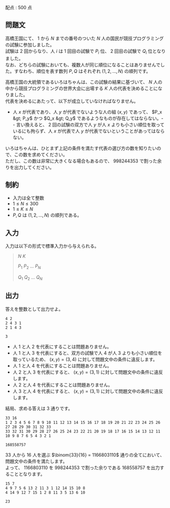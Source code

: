 配点 : $500$ 点

## 問題文

高橋王国にて、 $1$ から $N$ までの番号のついた $N$ 人の国民が競技プログラミングの試験に参加しました。<br>
試験は $2$ 回からなり、人 $i$ は $1$ 回目の試験で $P_i$ 位、 $2$ 回目の試験で $Q_i$ 位となりました。<br>
なお、どちらの試験においても、複数人が同じ順位になることはありませんでした。すなわち、順位を表す数列 $P,Q$ はそれぞれ $(1,2,...,N)$ の順列です。  

高橋王国の大統領であるいろはちゃんは、この試験の結果に基づいて、 $N$ 人の中から競技プログラミングの世界大会に出場する $K$ 人の代表を決めることになりました。<br>
代表を決めるにあたって、以下が成立していなければなりません。

- 人 $x$ が代表であり、人 $y$ が代表でないような人の組 $(x,y)$ であって、 $P_x &gt; P_y$ かつ $Q_x &gt; Q_y$ であるようなものが存在してはならない。-   - 言い換えると、 $2$ 回の試験の双方で人 $y$ が人 $x$ よりも小さい順位を取っているにも拘らず、人 $x$ が代表で人 $y$ が代表でないということがあってはならない。

いろはちゃんは、ひとまず上記の条件を満たす代表の選び方の数を知りたいので、この数を求めてください。<br>
ただし、この数は非常に大きくなる場合もあるので、 $998244353$ で割った余りを出力してください。

## 制約

- 入力は全て整数
- $1 \le N \le 300$
- $1 \le K \le N$
- $P,Q$ は $(1,2,...,N)$ の順列である。

## 入力

入力は以下の形式で標準入力から与えられる。

> $N$ $K$
> 
> $P_1$ $P_2$ $\dots$ $P_N$
> 
> $Q_1$ $Q_2$ $\dots$ $Q_N$

## 出力

答えを整数として出力せよ。

```input1
4 2
2 4 3 1
2 1 4 3
```

```output1
3
```

- 人 $1$ と人 $2$ を代表にすることは問題ありません。
- 人 $1$ と人 $3$ を代表にすると、双方の試験で人 $4$ が人 $3$ よりも小さい順位を取っているため、 $(x,y)=(3,4)$ に対して問題文中の条件に違反します。
- 人 $1$ と人 $4$ を代表にすることは問題ありません。
- 人 $2$ と人 $3$ を代表にすると、 $(x,y)=(3,1)$ に対して問題文中の条件に違反します。
- 人 $2$ と人 $4$ を代表にすることは問題ありません。
- 人 $3$ と人 $4$ を代表にすると、 $(x,y)=(3,1)$ に対して問題文中の条件に違反します。

結局、求める答えは $3$ 通りです。

```input2
33 16
1 2 3 4 5 6 7 8 9 10 11 12 13 14 15 16 17 18 19 20 21 22 23 24 25 26 27 28 29 30 31 32 33
33 32 31 30 29 28 27 26 25 24 23 22 21 20 19 18 17 16 15 14 13 12 11 10 9 8 7 6 5 4 3 2 1
```

```output2
168558757
```

$33$ 人から $16$ 人を選ぶ $\binom{33}{16} = 1166803110$ 通りの全てにおいて、問題文中の条件を満たします。<br>
よって、 $1166803110$ を $998244353$ で割った余りである $168558757$ を出力することとなります。

```input3
15 7
4 9 7 5 6 13 2 11 3 1 12 14 15 10 8
4 14 9 12 7 15 1 2 8 11 3 5 13 6 10
```

```output3
23
```
